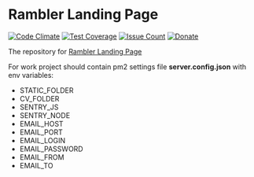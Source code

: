 
# Rambler Landing Page

[![Code Climate](https://codeclimate.com/github/CrazySquirrel/Rambler-Landing-Page/badges/gpa.svg)](https://codeclimate.com/github/CrazySquirrel/Rambler-Landing-Page)
[![Test Coverage](https://codeclimate.com/github/CrazySquirrel/Rambler-Landing-Page/badges/coverage.svg)](https://codeclimate.com/github/CrazySquirrel/Rambler-Landing-Page/coverage)
[![Issue Count](https://codeclimate.com/github/CrazySquirrel/Rambler-Landing-Page/badges/issue_count.svg)](https://codeclimate.com/github/CrazySquirrel/Rambler-Landing-Page)
[![Donate](https://img.shields.io/badge/donate-%E2%99%A5-red.svg)](http://crazysquirrel.ru/support/)

The repository for [Rambler Landing Page](http://ru.crazysquirrel.ru/jobs/javascript-developer/)

For work project should contain pm2 settings file __server.config.json__ with env variables:

* STATIC_FOLDER
* CV_FOLDER
* SENTRY_JS
* SENTRY_NODE
* EMAIL_HOST
* EMAIL_PORT
* EMAIL_LOGIN
* EMAIL_PASSWORD
* EMAIL_FROM
* EMAIL_TO
